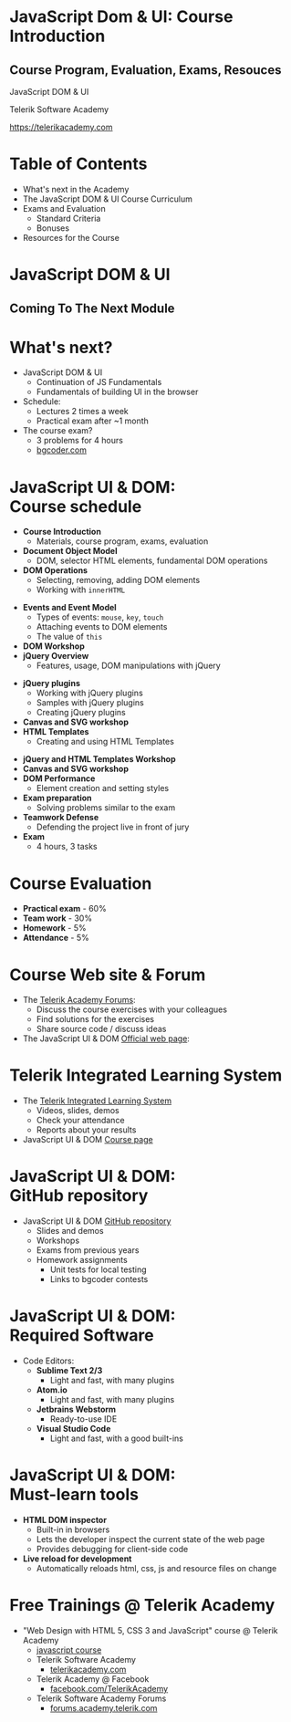 <!-- section start -->
<!-- attr: { showInPresentation:true, hasScriptWrapper:true, class:"slide-title" } -->
# JavaScript Dom & UI: Course Introduction
## Course Program, Evaluation, Exams, Resouces

<aside class="signature">
    <p class="signature-course">JavaScript DOM & UI</p>
    <p class="signature-initiative">Telerik Software Academy</p>
    <a href="https://telerikacademy.com" class="signature-link" target="_blank">https://telerikacademy.com</a>
</aside>

<!-- section start -->
<!-- attr: { hasScriptWrapper:true } -->
# Table of Contents
- What's next in the Academy
- The JavaScript DOM & UI Course Curriculum
- Exams and Evaluation
    - Standard Criteria
    - Bonuses
- Resources for the Course

<!-- section start -->
<!-- attr: { hasScriptWrapper:true, class:"slide-section" } -->
# JavaScript DOM & UI
## Coming To The Next Module

<!-- attr: { hasScriptWrapper:true } -->
# What's next?
- JavaScript DOM & UI
    - Continuation of JS Fundamentals
    - Fundamentals of building UI in the browser
- Schedule:
    - Lectures 2 times a week
    - Practical exam after ~1 month
- The course exam?
    - 3 problems for 4 hours
    - [bgcoder.com](http://bgcoder.com)

<!-- section start -->
<!-- attr: { hasScriptWrapper:true, class:"slide-section", showInPresentation:true } -->
<!-- # JavaScript UI & DOM: Course Curriculum
## Covered topics and lectures -->

<!-- attr: { hasScriptWrapper:true, style:"font-size:0.9em" } -->
# JavaScript UI & DOM:<br/>Course schedule
- **Course Introduction**
    - Materials, course program, exams, evaluation
- **Document Object Model**
    - DOM, selector HTML elements, fundamental DOM operations
- **DOM Operations**
    - Selecting, removing, adding DOM elements
    - Working with `innerHTML`

<!-- attr: { hasScriptWrapper:true, style:"font-size:0.9em", showInPresentation:true } -->
<!-- # JavaScript UI & DOM:<br/>Course schedule -->
- **Events and Event Model**
    - Types of events: `mouse`, `key`, `touch`
    - Attaching events to DOM elements
    - The value of `this`
- **DOM Workshop**
- **jQuery Overview**
    - Features, usage, DOM manipulations with jQuery

<!-- attr: { hasScriptWrapper:true, style:"font-size:0.9em", showInPresentation:true } -->
<!-- # JavaScript UI & DOM:<br/>Course schedule -->
- **jQuery plugins**
    - Working with jQuery plugins
    - Samples with jQuery plugins
    - Creating jQuery plugins
- **Canvas and SVG workshop**
- **HTML Templates**
    - Creating and using HTML Templates

<!-- attr: { hasScriptWrapper:true, showInPresentation:true } -->
<!-- # JavaScript UI & DOM:<br/>Course schedule -->
- **jQuery and HTML Templates Workshop**
- **Canvas and SVG workshop**
- **DOM Performance**
    - Element creation and setting styles
- **Exam preparation**
    - Solving problems similar to the exam
- **Teamwork Defense**
    - Defending the project live in front of jury
- **Exam**
    - 4 hours, 3 tasks

<!-- section start -->
<!-- attr: { hasScriptWrapper:true, class:"slide-section", showInPresentation:true } -->
<!-- # Course Evaluation
## Thank God there are... no bonuses? -->

<!-- attr: { hasScriptWrapper:true, style:"font-size: 50px" } -->
# Course Evaluation
- **Practical exam** - 60%
- **Team work** - 30%
- **Homework** - 5%
- **Attendance** - 5%

<!-- section start -->
<!-- attr: { hasScriptWrapper:true, class:"slide-section", showInPresentation:true } -->
<!-- # JS DOM & UI Resources
## Web resources, software, tools -->

<!-- attr: { hasScriptWrapper:true } -->
# Course Web site & Forum
- The [Telerik Academy Forums](https://telerikacademy.com/Forum/Category/24/javascript-part-2):
    - Discuss the course exercises with your colleagues
    - Find solutions for the exercises
    - Share source code / discuss ideas
- The JavaScript UI & DOM [Official web page](http://academy.telerik.com/student-courses/web-design-and-ui/javascript-ui-dom/about):

<!-- attr: { hasScriptWrapper:true } -->
# Telerik Integrated Learning System
- The [Telerik Integrated Learning System](https://telerikacademy.com)
    - Videos, slides, demos
    - Check your attendance
    - Reports about your results
- JavaScript UI & DOM [Course page](https://telerikacademy.com/Courses/Courses/Details/421)

<!-- attr: { hasScriptWrapper:true } -->
# JavaScript UI & DOM:<br/>GitHub repository
- JavaScript UI & DOM [GitHub repository](https://github.com/TelerikAcademy/JavaScript-UI-and-DOM)
    - Slides and demos
    - Workshops
    - Exams from previous years
    - Homework assignments
        - Unit tests for local testing
        - Links to bgcoder contests

<!-- attr: { hasScriptWrapper:true, style:"font-size: 43px" } -->
# JavaScript UI & DOM:<br/>Required Software
- Code Editors:
    - **Sublime Text 2/3**
        - Light and fast, with many plugins
    - **Atom.io**
        - Light and fast, with many plugins
    - **Jetbrains Webstorm**
        - Ready-to-use IDE
    - **Visual Studio Code**
        - Light and fast, with a good built-ins

<!-- attr: { hasScriptWrapper:true, style:"font-size: 43px" } -->
# JavaScript UI & DOM:<br/>Must-learn tools
- **HTML DOM inspector**
    - Built-in in browsers
    - Lets the developer inspect the current state of the web page
    - Provides debugging for client-side code
- **Live reload for development**
    - Automatically reloads html, css, js and resource files on change

<!-- section start -->
<!-- attr: { hasScriptWrapper:true, class:"slide-section", showInPresentation:true } -->
<!-- # JavaScript UI & DOM:<br/>Course Introduction
## Questions? -->

<!-- attr: { showInPresentation: true, hasScriptWrapper: true, style:'font-size: 0.9em' } -->
# Free Trainings @ Telerik Academy
- "Web Design with HTML 5, CSS 3 and JavaScript" course @ Telerik Academy
    - [javascript course](http://academy.telerik.com/student-courses/web-design-and-ui/javascript-fundamentals/about)
  - Telerik Software Academy
    - [telerikacademy.com](https://telerikacademy.com)
  - Telerik Academy @ Facebook
    - [facebook.com/TelerikAcademy](https://facebook.com/TelerikAcademy)
  - Telerik Software Academy Forums
    - [forums.academy.telerik.com](https://telerikacademy.com/Forum/Home)

<!-- <img class="slide-image" showInPresentation="true"  src="imgs/pic00.png" style="top:58.18%; left:90.52%; width:16.97%; z-index:-1" /> -->
<!-- <img class="slide-image" showInPresentation="true"  src="imgs/pic41.png" style="top:30%; left:68.14%; width:36.30%; z-index:-1" /> -->
